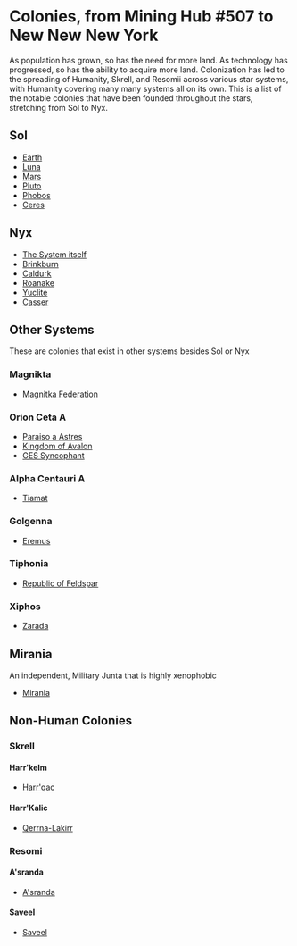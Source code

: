 # Colonies, from Mining Hub #507 to New New New York

As population has grown, so has the need for more land. As technology has progressed, so has the ability to acquire more land. Colonization has led to the spreading of Humanity, Skrell, and Resomii across various star systems, with Humanity covering many many systems all on its own. This is a list of the notable colonies that have been founded throughout the stars, stretching from Sol to Nyx.

## Sol
  * [Earth](https://baystation12.net/lore/Planets-and-Systems/Sol/Earth)
  * [Luna](https://baystation12.net/lore/Planets-and-Systems/Sol/Luna)
  * [Mars](https://baystation12.net/lore/Planets-and-Systems/Sol/Mars)
  * [Pluto](https://baystation12.net/lore/Planets-and-Systems/Sol/Pluto)
  * [Phobos](https://baystation12.net/lore/Planets-and-Systems/Sol/Phobos)
  * [Ceres](https://baystation12.net/lore/Planets-and-Systems/Sol/Ceres)

## Nyx

  * [The System itself](https://baystation12.net/lore/Planets-and-Systems/Nyx/The-Nyx-System)
  * [Brinkburn](https://baystation12.net/lore/Planets-and-Systems/Nyx/Brinkburn)
  * [Caldurk](https://baystation12.net/lore/Planets-and-Systems/Nyx/Caldurk)
  * [Roanake](https://baystation12.net/lore/Planets-and-Systems/Nyx/Roanake)
  * [Yuclite](https://baystation12.net/lore/Planets-and-Systems/Nyx/Yuclite)
  * [Casser](https://baystation12.net/lore/Planets-and-Systems/Nyx/Casser)

## Other Systems

These are colonies that exist in other systems besides Sol or Nyx

### Magnikta 

  * [Magnitka Federation](https://baystation12.net/lore/Planets-and-Systems/Magnikta)

### Orion Ceta A
  
  * [Paraiso a Astres](https://baystation12.net/lore/Planets-and-Systems/OCA/Parasio)
  * [Kingdom of Avalon](https://baystation12.net/lore/Planets-and-Systems/OCA/Avalon)
  * [GES Syncophant](https://baystation12.net/lore/Planets-and-Systems/OCA/GES)

### Alpha Centauri A

  * [Tiamat](https://baystation12.net/lore/Planets-and-Systems/Tiamat)

### Golgenna  

* [Eremus](https://baystation12.net/lore/Planets-and-Systems/Eremus)

### Tiphonia

  * [Republic of Feldspar](https://baystation12.net/lore/Planets-and-Systems/Feldspar)

### Xiphos

* [Zarada](https://baystation12.net/lore/Planets-and-Systems/Zarada)

## Mirania

An independent, Military Junta that is highly xenophobic

* [Mirania](https://baystation12.net/lore/Planets-and-Systems/Mirania)

## Non-Human Colonies

### Skrell 

#### Harr'kelm

  * [Harr'qac](https://baystation12.net/lore/Planets-and-Systems/Skrell/Harr'qac)

#### Harr'Kalic

  * [Qerrna-Lakirr](https://baystation12.net/lore/Planets-and-Systems/Skrell/Lakirr)

### Resomi

#### A'sranda

  * [A'sranda](https://baystation12.net/lore/Planets-and-Systems/Resomi/Asranda)
  
#### Saveel

  * [Saveel](https://baystation12.net/lore/Planets-and-Systems/ResomiSaveel)
